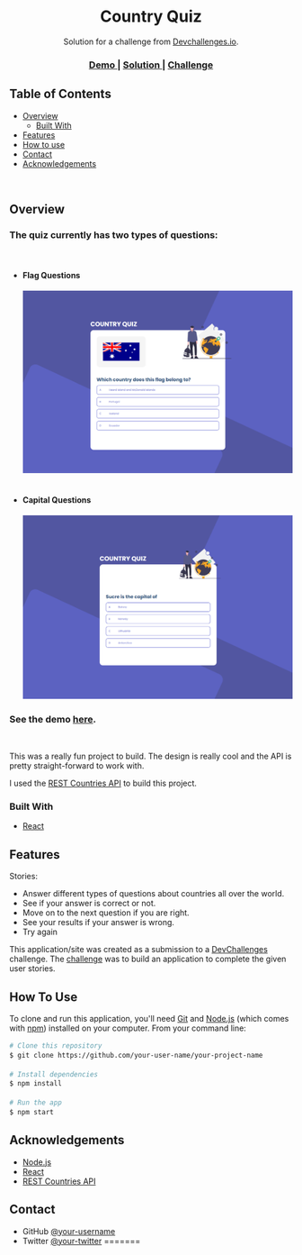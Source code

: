 <!-- Please update value in the {}  -->

<h1 align="center">Country Quiz</h1>

<div align="center">
   Solution for a challenge from  <a href="http://devchallenges.io" target="_blank">Devchallenges.io</a>.
</div>

<div align="center">
  <h3>
    <a href="https://bozgen.github.io/devChallenges/country-quiz">
      Demo
    </a>
    <span> | </span>
    <a href="https://github.com/bozgen/devChallenges/tree/main/country-quiz">
      Solution
    </a>
    <span> | </span>
    <a href="https://devchallenges.io/challenges/Bu3G2irnaXmfwQ8sZkw8">
      Challenge
    </a>
  </h3>
</div>

<!-- TABLE OF CONTENTS -->

## Table of Contents

- [Overview](#overview)
  - [Built With](#built-with)
- [Features](#features)
- [How to use](#how-to-use)
- [Contact](#contact)
- [Acknowledgements](#acknowledgements)



<!-- OVERVIEW -->
<br>

## Overview

### The quiz currently has two types of questions:

<br>

- #### Flag Questions

  ![screenshot](./src/images/screenshot-flag.png)
  <br><br>
- #### Capital Questions

  ![screenshot](./src/images/screenshot-capital.png)


### See the demo [here](https://bozgen.github.io/devChallenges/country-quiz).

<br>

  This was a really fun project to build. The design is really cool and the API is pretty straight-forward to work with.
  
  I used the [REST Countries API](https://restcountries.com/) to build this project. 


### Built With

<!-- This section should list any major frameworks that you built your project using. Here are a few examples.-->
- [React](https://reactjs.org/)

## Features

<!-- List the features of your application or follow the template. Don't share the figma file here :) -->
Stories:

- Answer different types of questions about countries all over the world.
- See if your answer is correct or not.
- Move on to the next question if you are right.
- See your results if your answer is wrong.
- Try again



This application/site was created as a submission to a [DevChallenges](https://devchallenges.io/challenges) challenge. The [challenge](https://devchallenges.io/challenges/Bu3G2irnaXmfwQ8sZkw8) was to build an application to complete the given user stories.


## How To Use

<!-- Example: -->

To clone and run this application, you'll need [Git](https://git-scm.com) and [Node.js](https://nodejs.org/en/download/) (which comes with [npm](http://npmjs.com)) installed on your computer. From your command line:

```bash
# Clone this repository
$ git clone https://github.com/your-user-name/your-project-name

# Install dependencies
$ npm install

# Run the app
$ npm start
```

## Acknowledgements

<!-- This section should list any articles or add-ons/plugins that helps you to complete the project. This is optional but it will help you in the future. For example: -->

- [Node.js](https://nodejs.org/)
- [React](https://reactjs.org/)
- [REST Countries API](https://restcountries.com)

## Contact

- GitHub [@your-username](https://github.com/bozgen)
- Twitter [@your-twitter](https://twitter.com/_bozgen)
=======

